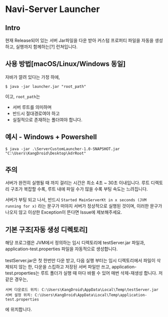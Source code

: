 Navi-Server Launcher
=====================

Intro
-----
현재 Release되어 있는 서버 Jar파일을 다운 받아 커스텀 프로퍼티 파일을 자동을 생성하고, 실행까지 함께하는[?] 런쳐입니다.

사용 방법[macOS/Linux/Windows 동일]
-----------------
자바가 깔려 있다는 가정 하에,
```
$ java -jar launcher.jar "root_path"
```
이고, 
`root_path`는
- 서버 루트를 의미하며
- 반드시 절대경로여야 하고
- 실질적으로 존재하는 폴더여야 합니다.

예시 - Windows + Powershell
-------------
```
$ java -jar .\ServerCustomLauncher-1.0-SNAPSHOT.jar "C:\Users\KangDroid\Desktop\kdrRoot"
```

주의
---
서버가 완전히 실행될 때 까지 걸리는 시간은 최소 4초 ~ 30초 이내입니다. 루트 디렉토리 구조가 복잡할 수록, 루트 내에 파일 수가 많을 수록 부팅 속도는 느려집니다.

서버가 부팅 되고 나서, 반드시 `Started MainServerKt in x seconds (JVM running for x)` 라는 문구가 떠야지 서버가 정상적으로 실행된 것이며,
이러한 문구가 나오지 않고 이상한 Exception이 뜬다면 Issue에 제보해주세요.

기본 구조[자동 생성 디렉토리]
----------------------
해당 프로그램은 JVM에서 정의하는 임시 디렉토리에 testServer.jar 파일과, application-test.properties 파일을 자동적으로 생성합니다.<br><br>
testServer.jar은 첫 한번만 다운 받고, 다음 실행 부터는 임시 디렉토리에서 파일이 삭제되지 않는 한, 다운을 스킵하고 저장된 서버 파일만 쓰고, 
application-test.properties는 루트 폴더가 실행 때 마다 바뀔 수 있어 매번 삭제-재생성 합니다. 저 같은 경우는,
```
서버 다운로드 위치: C:\Users\KangDroid\AppData\Local\Temp\testServer.jar
서버 설정 위치: C:\Users\KangDroid\AppData\Local\Temp\application-test.properties
```
에 위치합니다.
